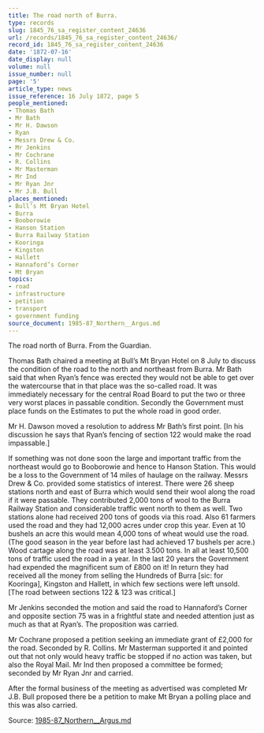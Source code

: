 ```yaml
---
title: The road north of Burra.
type: records
slug: 1845_76_sa_register_content_24636
url: /records/1845_76_sa_register_content_24636/
record_id: 1845_76_sa_register_content_24636
date: '1872-07-16'
date_display: null
volume: null
issue_number: null
page: '5'
article_type: news
issue_reference: 16 July 1872, page 5
people_mentioned:
- Thomas Bath
- Mr Bath
- Mr H. Dawson
- Ryan
- Messrs Drew & Co.
- Mr Jenkins
- Mr Cochrane
- R. Collins
- Mr Masterman
- Mr Ind
- Mr Ryan Jnr
- Mr J.B. Bull
places_mentioned:
- Bull’s Mt Bryan Hotel
- Burra
- Booborowie
- Hanson Station
- Burra Railway Station
- Kooringa
- Kingston
- Hallett
- Hannaford’s Corner
- Mt Bryan
topics:
- road
- infrastructure
- petition
- transport
- government funding
source_document: 1985-87_Northern__Argus.md
---
```


The road north of Burra.  From the Guardian.

Thomas Bath chaired a meeting at Bull’s Mt Bryan Hotel on 8 July to discuss the condition of the road to the north and northeast from Burra.  Mr Bath said that when Ryan’s fence was erected they would not be able to get over the watercourse that in that place was the so-called road.  It was immediately necessary for the central Road Board to put the two or three very worst places in passable condition.  Secondly the Government must place funds on the Estimates to put the whole road in good order.

Mr H. Dawson moved a resolution to address Mr Bath’s first point.  [In his discussion he says that Ryan’s fencing of section 122 would make the road impassable.]

If something was not done soon the large and important traffic from the northeast would go to Booborowie and hence to Hanson Station.  This would be a loss to the Government of 14 miles of haulage on the railway.  Messrs Drew & Co. provided some statistics of interest.  There were 26 sheep stations north and east of Burra which would send their wool along the road if it were passable.  They contributed 2,000 tons of wool to the Burra Railway Station and considerable traffic went north to them as well.  Two stations alone had received 200 tons of goods via this road.   Also 61 farmers used the road and they had 12,000 acres under crop this year.  Even at 10 bushels an acre this would mean 4,000 tons of wheat would use the road.  (The good season in the year before last had achieved 17 bushels per acre.)  Wood cartage along the road was at least 3.500 tons.  In all at least 10,500 tons of traffic used the road in a year.  In the last 20 years the Government had expended the magnificent sum of £800 on it!  In return they had received all the money from selling the Hundreds of Burra [sic: for Kooringa], Kingston and Hallett, in which few sections were left unsold.  [The road between sections 122 & 123 was critical.]

Mr Jenkins seconded the motion and said the road to Hannaford’s Corner and opposite section 75 was in a frightful state and needed attention just as much as that at Ryan’s.  The proposition was carried.

Mr Cochrane proposed a petition seeking an immediate grant of £2,000 for the road.  Seconded by R. Collins.  Mr Masterman supported it and pointed out that not only would heavy traffic be stopped if no action was taken, but also the Royal Mail.  Mr Ind then proposed a committee be formed; seconded by Mr Ryan Jnr and carried.

After the formal business of the meeting as advertised was completed Mr J.B. Bull proposed there be a petition to make Mt Bryan a polling place and this was also carried.

Source: [1985-87_Northern__Argus.md](/downloads/markdown/1985-87_Northern__Argus.md)
